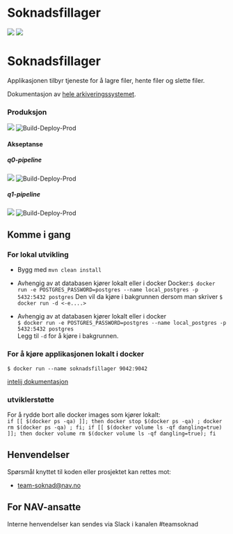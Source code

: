 Soknadsfillager
================
![](https://github.com/navikt/soknadsfillager/workflows/Build-Deploy/badge.svg?branch=naiserator)
![](https://github.com/navikt/soknadsfillager/workflows/Build-Deploy/badge.svg?event=pull_request)

# Soknadsfillager

Applikasjonen tilbyr tjeneste for å lagre filer, hente filer og slette filer.

Dokumentasjon av [hele arkiveringssystemet](https://github.com/navikt/archiving-infrastructure/wiki).


### Produksjon
![](https://github.com/navikt/soknadsfillager/workflows/Build-Deploy/badge.svg?branch=master)
![Build-Deploy-Prod](https://github.com/navikt/soknadsfillager/workflows/Build-Deploy-Prod/badge.svg?branch=master&event=deployment)

#### Akseptanse
##### q0-pipeline
![](https://github.com/navikt/soknadsfillager/workflows/Build-Deploy-Pipelines/badge.svg?branch=q0-pipeline)
![Build-Deploy-Prod](https://github.com/navikt/soknadsfillager/workflows/Build-Deploy-Pipelines/badge.svg?branch=q0-pipeline&event=deployment)
##### q1-pipeline
![](https://github.com/navikt/soknadsfillager/workflows/Build-Deploy-Pipelines/badge.svg?branch=q1-pipeline)
![Build-Deploy-Prod](https://github.com/navikt/soknadsfillager/workflows/Build-Deploy-Pipelines/badge.svg?branch=q1-pipeline&event=deployment)


## Komme i gang

### For lokal utvikling
* Bygg med `mvn clean install`

* Avhengig av at databasen kjører lokalt eller i docker
 Docker:`$ docker run -e POSTGRES_PASSWORD=postgres --name local_postgres -p 5432:5432 postgres`
Den vil da kjøre i bakgrunnen dersom man skriver
`$ docker run -d <-e....>`

* Avhengig av at databasen kjører lokalt eller i docker<br />
`$ docker run -e POSTGRES_PASSWORD=postgres --name local_postgres -p 5432:5432 postgres`<br />
Legg til `-d` for å kjøre i bakgrunnen.

### For å kjøre applikasjonen lokalt i docker
`$ docker run --name soknadsfillager 9042:9042`

[intelij dokumentasjon](https://www.jetbrains.com/help/idea/docker.html)

### utviklerstøtte
For å rydde bort alle docker images som kjører lokalt:<br />
`if [[ $(docker ps -qa) ]]; then docker stop $(docker ps -qa) ; docker rm $(docker ps -qa) ; fi; if [[ $(docker volume ls -qf dangling=true) ]]; then docker volume rm $(docker volume ls -qf dangling=true); fi`


## Henvendelser
Spørsmål knyttet til koden eller prosjektet kan rettes mot:
* [team-soknad@nav.no](mailto:team-soknad@nav.no)

## For NAV-ansatte
Interne henvendelser kan sendes via Slack i kanalen #teamsoknad
